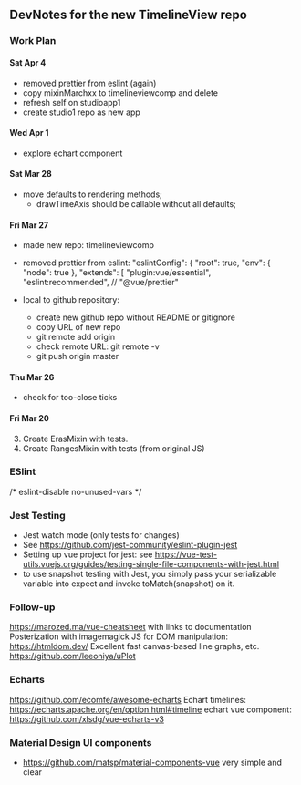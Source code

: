 ## DevNotes for the new TimelineView repo

### Work Plan

#### Sat Apr 4

 * removed prettier from eslint (again)
 * copy mixinMarchxx to timelineviewcomp and delete
 * refresh self on studioapp1
 * create studio1 repo as new app

#### Wed Apr 1

 * explore echart component

#### Sat Mar 28

 * move defaults to rendering methods;
   - drawTimeAxis should be callable without all defaults;

#### Fri Mar 27

 * made new repo: timelineviewcomp
 * removed prettier from eslint:
   "eslintConfig": {
    "root": true,
    "env": {
      "node": true
    },
    "extends": [
      "plugin:vue/essential",
      "eslint:recommended",
      // "@vue/prettier"

 * local to github repository:
   - create new github repo without README or gitignore
   - copy URL of new repo
   - git remote add origin <remote repository URL>
   - check remote URL: git remote -v
   - git push origin master

#### Thu Mar 26

 * check for too-close ticks

#### Fri Mar 20

3. Create ErasMixin with tests.
4. Create RangesMixin with tests (from original JS)

### ESlint

/* eslint-disable no-unused-vars */

### Jest Testing

- Jest watch mode (only tests for changes)
- See https://github.com/jest-community/eslint-plugin-jest
- Setting up vue project for jest: see https://vue-test-utils.vuejs.org/guides/testing-single-file-components-with-jest.html
- to use snapshot testing with Jest, you simply pass your serializable variable into expect and invoke toMatch(snapshot) on it.

### Follow-up

https://marozed.ma/vue-cheatsheet with links to documentation
Posterization with imagemagick
JS for DOM manipulation: https://htmldom.dev/
Excellent fast canvas-based line graphs, etc. https://github.com/leeoniya/uPlot

### Echarts

https://github.com/ecomfe/awesome-echarts
Echart timelines: https://echarts.apache.org/en/option.html#timeline
echart vue component: https://github.com/xlsdg/vue-echarts-v3

### Material Design UI components

 * https://github.com/matsp/material-components-vue  very simple and clear
